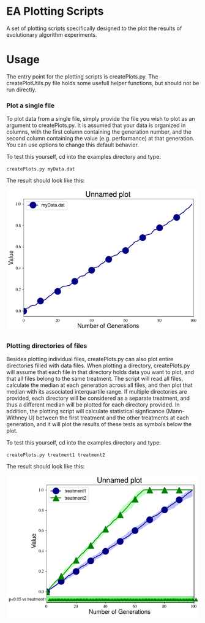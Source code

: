 # EA Plotting Scripts
A set of plotting scripts specifically designed to the plot the results of evolutionary algorithm experiments.

# Usage
The entry point for the plotting scripts is createPlots.py. The createPlotUtils.py file holds some usefull helper functions,
but should not be run directly.

### Plot a single file
To plot data from a single file, simply provide the file you wish to plot as an argument to createPlots.py. It is assumed that
your data is organized in columns, with the first column containing the generation number, and the second column containing
the value (e.g. performance) at that generation. You can use options to change this default behavior.

To test this yourself, cd into the examples directory and type:

`createPlots.py myData.dat`

The result should look like this:

![Example plot 1](examples/example_plot_1/example_plot.png "Example plot 1")


### Plotting directories of files
Besides plotting individual files, createPlots.py can also plot entire directories filled with data files. When plotting a
directory, createPlots.py will assume that each file in that directory holds data you want to plot, and that all files belong
to the same treatment. The script will read all files, calculate the median at each generation across all files, and then plot
that median with its associated interquartile range. If multiple directories are provided, each directory will be considered
as a separate treatment, and thus a different median will be plotted for each directory provided. In addition, the plotting
script will calculate statistical signficance (Mann-Withney U) between the first treatment and the other treatments at each
generation, and it will plot the results of these tests as symbols below the plot.


To test this yourself, cd into the examples directory and type:

`createPlots.py treatment1 treatment2`

The result should look like this:

![Example plot 2](examples/example_plot_2/example_plot.png "Example plot 1")
